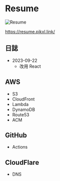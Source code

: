 # Resume
![Resume](https://github.com/skywalker0823/resume/assets/56625237/a49b4c50-4025-486e-af8f-9410b075767d)

https://resume.pikxl.link/

## 日誌
* 2023-09-22
  * 改用 React

## AWS
* S3
* CloudFront
* Lambda
* DynamoDB
* Route53
* ACM

## GitHub
* Actions

## CloudFlare
* DNS
